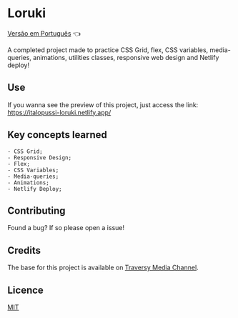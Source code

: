 # Loruki

<a href="https://github.com/ItaloPussi/WebProjects/tree/master/loruki/readme.pt.md">Versão em Português</a> 👈

A completed project made to practice CSS Grid, flex, CSS variables, media-queries, animations, utilities classes, responsive web design and Netlify deploy!

## Use
If you wanna see the preview of this project, just access the link:
<a href="https://italopussi-loruki.netlify.app/" target="_blank">https://italopussi-loruki.netlify.app/</a>

## Key concepts learned
	- CSS Grid;
    - Responsive Design;
    - Flex;
    - CSS Variables;
    - Media-queries;
    - Animations;
    - Netlify Deploy;

## Contributing
Found a bug? If so please open a issue!

## Credits
The base for this project is available on <a href="https://www.youtube.com/watch?v=p0bGHP-PXD4" target="_blank">Traversy Media Channel</a>.

## Licence
[MIT](https://choosealicense.com/licenses/mit/)
